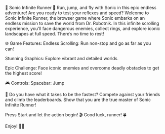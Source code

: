 🌟 Sonic Infinite Runner 🌟 Run, jump, and fly with Sonic in this epic endless adventure! Are you ready to test your reflexes and speed? Welcome to Sonic Infinite Runner, the browser game where Sonic embarks on an endless mission to save the world from Dr. Robotnik. In this infinite scrolling experience, you’ll face dangerous enemies, collect rings, and explore iconic landscapes at full speed. There’s no time to rest!

🌐 Game Features: Endless Scrolling: Run non-stop and go as far as you can!

Stunning Graphics: Explore vibrant and detailed worlds.

Epic Challenge: Face iconic enemies and overcome deadly obstacles to get the highest score!

🎮 Controls: Spacebar: Jump

🏅 Do you have what it takes to be the fastest? Compete against your friends and climb the leaderboards. Show that you are the true master of Sonic Infinite Runner!

Press Start and let the action begin! 🎬 Good luck, runner! 🍀

Enjoy! 🚀✨
